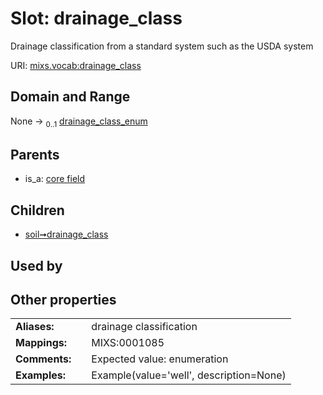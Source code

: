 
# Slot: drainage_class


Drainage classification from a standard system such as the USDA system

URI: [mixs.vocab:drainage_class](https://w3id.org/mixs/vocab/drainage_class)


## Domain and Range

None &#8594;  <sub>0..1</sub> [drainage_class_enum](drainage_class_enum.md)

## Parents

 *  is_a: [core field](core_field.md)

## Children

 *  [soil➞drainage_class](soil_drainage_class.md)

## Used by


## Other properties

|  |  |  |
| --- | --- | --- |
| **Aliases:** | | drainage classification |
| **Mappings:** | | MIXS:0001085 |
| **Comments:** | | Expected value: enumeration |
| **Examples:** | | Example(value='well', description=None) |

